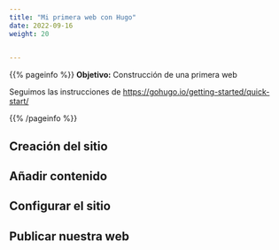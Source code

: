 ```yaml
---
title: "Mi primera web con Hugo"
date: 2022-09-16
weight: 20

  
---
```


{{% pageinfo %}}
**Objetivo:** Construcción de una primera web

Seguimos las instrucciones de https://gohugo.io/getting-started/quick-start/

{{% /pageinfo %}}

## Creación del sitio

## Añadir contenido

## Configurar el sitio

## Publicar nuestra web